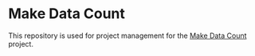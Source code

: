 # Make Data Count

This repository is used for project management for the
[Make Data Count](https://makedatacount.org/) project.
